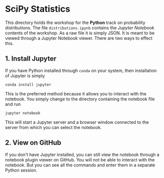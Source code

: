 # SciPy Statistics

This directory holds the workshop for the **Python** track
on probability distributions.  The file `distributions.ipynb`
contains the *Jupyter Notebook* contents of the workshop.
As a raw file it is simply JSON.  It is meant to be viewed
through a Jupyter Notebook viewer.  There are two ways to
effect this.

## 1. Install Jupyter

If you have Python installed through `conda` on your system,
then installation of Jupyter is simply

```
conda install jupyter
```

This is the preferred method because it allows you to interact
with the notebook.  You simply change to the directory
containing the notebook file and run

```
jupyter notebook
```

This will start a Jupyter server and a browser window connected
to the server from which you can select the notebook.

## 2. View on GitHub

If you don't have Jupyter installed, you can still view the
notebook through a notebook plugin viewer on GitHub.  You
will not be able to interact with the notebook.  But you
can see all the commands and enter them in a separate Python
session.
